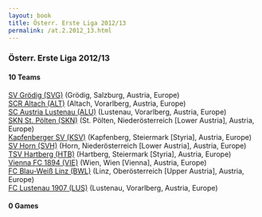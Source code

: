 ```yaml
---
layout: book
title: Österr. Erste Liga 2012/13
permalink: /at.2.2012_13.html
---
```



### Österr. Erste Liga 2012/13


#### 10 Teams


[SV Grödig (SVG)](at.html#groedig)  (Grödig, Salzburg, Austria, Europe) <br>
[SCR Altach (ALT)](at.html#altach)  (Altach, Vorarlberg, Austria, Europe) <br>
[SC Austria Lustenau (ALU)](at.html#austrial)  (Lustenau, Vorarlberg, Austria, Europe) <br>
[SKN St. Pölten (SKN)](at.html#stpoelten)  (St. Pölten, Niederösterreich [Lower Austria], Austria, Europe) <br>
[Kapfenberger SV (KSV)](at.html#ksv)  (Kapfenberg, Steiermark [Styria], Austria, Europe) <br>
[SV Horn (SVH)](at.html#horn)  (Horn, Niederösterreich [Lower Austria], Austria, Europe) <br>
[TSV Hartberg (HTB)](at.html#hartberg)  (Hartberg, Steiermark [Styria], Austria, Europe) <br>
[Vienna FC 1894 (VIE)](at.html#vienna)  (Wien, Wien [Vienna], Austria, Europe) <br>
[FC Blau-Weiß Linz (BWL)](at.html#linz)  (Linz, Oberösterreich [Upper Austria], Austria, Europe) <br>
[FC Lustenau 1907 (LUS)](at.html#lustenau)  (Lustenau, Vorarlberg, Austria, Europe) <br>



 



#### 0 Games




